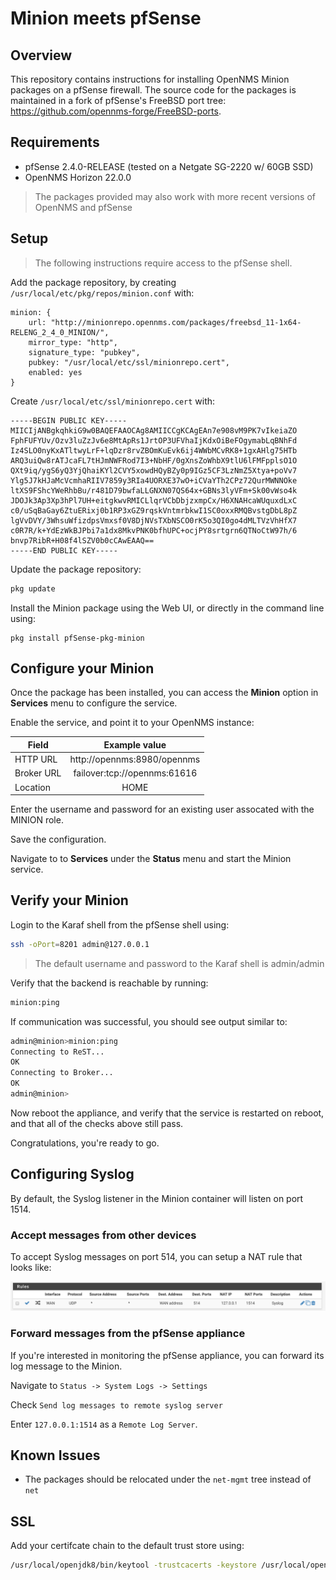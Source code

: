 # Minion meets pfSense

## Overview

This repository contains instructions for installing OpenNMS Minion packages on a pfSense firewall.
The source code for the packages is maintained in a fork of pfSense's FreeBSD port tree: https://github.com/opennms-forge/FreeBSD-ports.

## Requirements

* pfSense 2.4.0-RELEASE (tested on a Netgate SG-2220 w/ 60GB SSD)
* OpenNMS Horizon 22.0.0

> The packages provided may also work with more recent versions of OpenNMS and pfSense

## Setup

> The following instructions require access to the pfSense shell.

Add the package repository, by creating `/usr/local/etc/pkg/repos/minion.conf` with:

```
minion: {
    url: "http://minionrepo.opennms.com/packages/freebsd_11-1x64-RELENG_2_4_0_MINION/",
    mirror_type: "http",
    signature_type: "pubkey",
    pubkey: "/usr/local/etc/ssl/minionrepo.cert",
    enabled: yes
}
```

Create `/usr/local/etc/ssl/minionrepo.cert` with:
```
-----BEGIN PUBLIC KEY-----
MIICIjANBgkqhkiG9w0BAQEFAAOCAg8AMIICCgKCAgEAn7e908vM9PK7vIkeiaZO
FphFUFYUv/Ozv3luZzJv6e8MtApRs1JrtOP3UFVhaIjKdxOiBeFOgymabLqBNhFd
Iz4SLO0nyKxATltwyLrF+lqDzr8rvZBOmKuEvk6ij4WWbMCvRK8+1gxAHlg75HTb
ARQ3uiQw8rATJcaFL7tHJmNWFRod7I3+NbHF/0gXnsZoWhbX9tlU6lFMFpplsO1O
QXt9iq/ygS6yQ3YjQhaiKYl2CVY5xowdHQyBZy0p9IGz5CF3LzNmZ5Xtya+poVv7
Ylg5J7kHJaMcVcmhaRIIV7859y3RIa4UORXE37wO+iCVaYTh2CPz72QurMWNNOke
ltXS9FShcYWeRhbBu/r481D79bwfaLLGNXN07QS64x+GBNs3lyVFm+Sk00vWso4k
JDOJk3Ap3Xp3hPl7UH+eitgkwvRMICLlqrVCbDbjzxmpCx/H6XNAHcaWUquxdLxC
c0/uSqBaGay6ZtuERixj0b1RP3xGZ9rqskVntmrbkwI1SC0oxxRMQBvstgDbL8pZ
lgVvDVY/3WhsuWfizdpsVmxsf0V8DjNVsTXbNSCO0rK5o3QI0go4dMLTVzVhHfX7
c0R7R/k+YdEzWkBJPbi7a1dx8MkvPNK0bfhUPC+ocjPY8srtgrn6QTNoCtW97h/6
bnvp7RibR+H08f4lSZV0b0cCAwEAAQ==
-----END PUBLIC KEY-----
```

Update the package repository:

```sh
pkg update
```


Install the Minion package using the Web UI, or directly in the command line using:

```
pkg install pfSense-pkg-minion
```

## Configure your Minion

Once the package has been installed, you can access the **Minion** option in **Services** menu to configure the service.

Enable the service, and point it to your OpenNMS instance:

| Field      | Example value                 |
| -----------|:-----------------------------:|
| HTTP URL   | http://opennms:8980/opennms   |
| Broker URL | failover:tcp://opennms:61616  |
| Location   | HOME                          |

Enter the username and password for an existing user assocated with the MINION role.

Save the configuration.

Navigate to to **Services** under the **Status** menu and start the Minion service.

## Verify your Minion

Login to the Karaf shell from the pfSense shell using:

```sh
ssh -oPort=8201 admin@127.0.0.1
```

> The default username and password to the Karaf shell is admin/admin


Verify that the backend is reachable by running:

```sh
minion:ping
```

If communication was successful, you should see output similar to:

```sh
admin@minion>minion:ping
Connecting to ReST...
OK
Connecting to Broker...
OK
admin@minion>
```

Now reboot the appliance, and verify that the service is restarted on reboot, and that all of the checks above still pass.

Congratulations, you're ready to go.

## Configuring Syslog

By default, the Syslog listener in the Minion container will listen on port 1514.

### Accept messages from other devices

To accept Syslog messages on port 514, you can setup a NAT rule that looks like:

![](screenshots/syslog_nat_rule.png)

### Forward messages from the pfSense appliance

If you're interested in monitoring the pfSense appliance, you can forward its log message to the Minion.

Navigate to `Status -> System Logs -> Settings`

Check `Send log messages to remote syslog server`

Enter `127.0.0.1:1514` as a `Remote Log Server`.

## Known Issues

* The packages should be relocated under the `net-mgmt` tree instead of `net`


## SSL

Add your certifcate chain to the default trust store using:

```sh
/usr/local/openjdk8/bin/keytool -trustcacerts -keystore /usr/local/openjdk8/jre/lib/security/cacerts -storepass changeit -noprompt -importcert -file chain.pem
```

